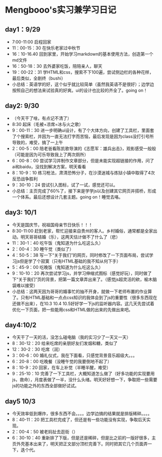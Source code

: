# Mengbooo's实习兼学习日记
## day1：9/29
- 7:00-11:00 启程回家
- 11：00-15：30 在快乐老家过中秋节
- 16：10-16.40 回到家里，开始学习markdown的基本使用方法，创造第一个md文件
- 16：50-18：30 去外婆家吃饭，陪陪亲人，聊天
- 19：00-22：31 学HTML和css，搜索不下100遍，尝试侧边栏的各种花样，最后类似，全剧终（bushi）
- 小总结：英语学的好，这个似乎就比较简单（虽然我英语不是很好）；边学边按照自己的想法来试验真的好爽。ui的设计也比较的齐全了。going on！
## day2: 9/30
- （今天干了啥，有点记不清了）
- 8:30 起床（毛被+凉席=冰与火之歌）
- 9：00-11：30 进一步明确ui设计，有了个大体方向，创建了工具栏，里面套了个搜索栏，并因为一直无法打字而苦恼，最后发现是因为class没打引号所导致的，难受，搞了一上午
- 2：00-5：00 陪老爸看陈凯歌导演的《志愿军：雄兵出击》，观影感受一般般（可能是因为可乐导致我上了两次厕所）
- 6：00-8：00 尝试学习并制作文章部分，但是未能实现超链接的作用，问了ai和baidu，没找到解决方案，明天看看
- 8：10-9：10 练习枪法，肃清恐怖分子，在沙漠迷城与炼狱小镇中取得了4次反恐战争胜利
- 9：30-10：24 尝试引入图标，试了一试，感觉还可以。
- 小总结：主页完成了60%了，接下来是学学js以及创建其它网页并搭桥，形成一个体系。最后还想设计几套主题。going on！睡觉去咯。
## day3: 10/1
- 今天是国庆节，祝祖国母亲节日快乐！！！
- 8:30-11:00 赶到老家，帮忙迎接来自贵州的客人。乡村婚俗，通常都是全家出动。明天哥哥结婚（乐），这两天估计做不了什么了（悲）
- 11：30-1：40 吃午饭（鬼知道为什么吃这么久）
- 2：00-4：30 睡午觉（类似了）
- 4：50-5：38 写一下“关于我们”的网页，同时修改了一下页面布局，尝试学习js但是学了个寂寞（只有HTML基础的我不知从何下手）
- 5：45-9：00 吃晚饭（鬼知道为什么吃这么久）
- 9：10-10：20 再次尝试学习js，并学习伸缩式图标（感觉好玩），同时做了下“关于我们”页的背景，把第一篇文章弄出来了。（感觉js超灵活的欸，榆木脑袋难以接受）
- 小总结：这两天因为哥哥的婚事忙的抽不开身，就做一下老师布置的作业算了。只有HTML基础和一点点css知识的我体会到了js的重要性（很多东西现在还做不出来），在10.3 10.4 10.5好好学一下js的监听器内容。这几天先尝试着优化一下页面，把一些能用css和HTML做的出来的先做出来吧。
## day4:10/2
- 今天干了一天的活，没怎么碰电脑（我的实习少了一天又一天）
- 8：30-12：20 给来吃席的亲朋好友们发烟和糖，类似了
- 12：30-2：30 吃席（润）
- 3：00-6：00 婚礼仪式，我在下面看，只感觉背景音乐超级大。。。
- 6：20-8：00 吃晚餐（没睡午觉的我要倒地不起了）
- 8：10-9：20 回家，在车上补觉（半睡半醒，难受）
- 9：25-10：10 完善了一下工具栏，大概知道怎么做了（好多功能的实现要用js，救命），月度表做了一半，没什么头绪。明天好好想一下，争取把一些需要js的功能之外的东西全部做好试试。
## day5 10/3
- 今天效率低到爆炸，很多东西不会。。。。边学边搞的结果就是排版稀碎。。。。
- 8：40-11：20 把工具栏完成了，但还是有一些功能没有实现，争取后天实现。
- 2：00-4：50 被老妈扯去逛街（）
- 6：30-10：40 重新排了下版，但是还是稀碎，但是比之前的一版好很多，主页外壳基本出来了，明天把正文部分顶栏完善下。同时把其它几个页面弄一下，迭个代。